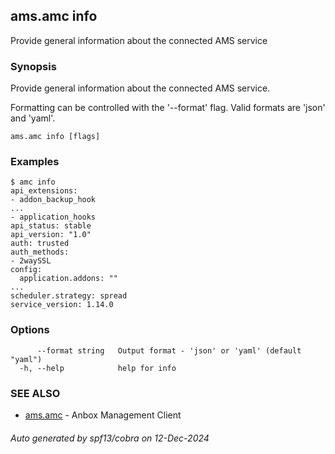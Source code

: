 ## ams.amc info

Provide general information about the connected AMS service

### Synopsis

Provide general information about the connected AMS service.

Formatting can be controlled with the '--format' flag.
Valid formats are 'json' and 'yaml'.

```
ams.amc info [flags]
```

### Examples

```
$ amc info
api_extensions:
- addon_backup_hook
...
- application_hooks
api_status: stable
api_version: "1.0"
auth: trusted
auth_methods:
- 2waySSL
config:
  application.addons: ""
...
scheduler.strategy: spread
service_version: 1.14.0
```

### Options

```
      --format string   Output format - 'json' or 'yaml' (default "yaml")
  -h, --help            help for info
```

### SEE ALSO

* [ams.amc](ams.amc.md)	 - Anbox Management Client

###### Auto generated by spf13/cobra on 12-Dec-2024

